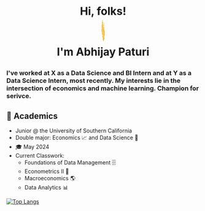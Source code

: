 # <p align="center">Hi, folks!<br><img  src="https://raw.githubusercontent.com/ABSphreak/ABSphreak/master/gifs/Hi.gif" width="10px" height="65px"><br>I'm Abhijay Paturi</p>

### I've worked at X as a Data Science and BI Intern and at Y as a Data Science Intern, most recently. My interests lie in the intersection of economics and machine learning. Champion for serivce. 

## 🎒 Academics
- Junior @ the University of Southern California
- Double major: Economics 📈 and Data Science 💾 
- 🎓 May 2024
- Current Classwork:
  - Foundations of Data Management 🗄️
  - Econometrics II 🧮 
  - Macroeconomics 🌎
  - Data Analytics 📊

[![Top Langs](https://github-readme-stats.vercel.app/api/top-langs/?username=AbhijayPaturi&theme=flag-india)](https://github.com/anuraghazra/github-readme-stats)
